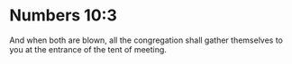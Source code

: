 # Numbers 10:3

And when both are blown, all the congregation shall gather themselves to you at the entrance of the tent of meeting.
